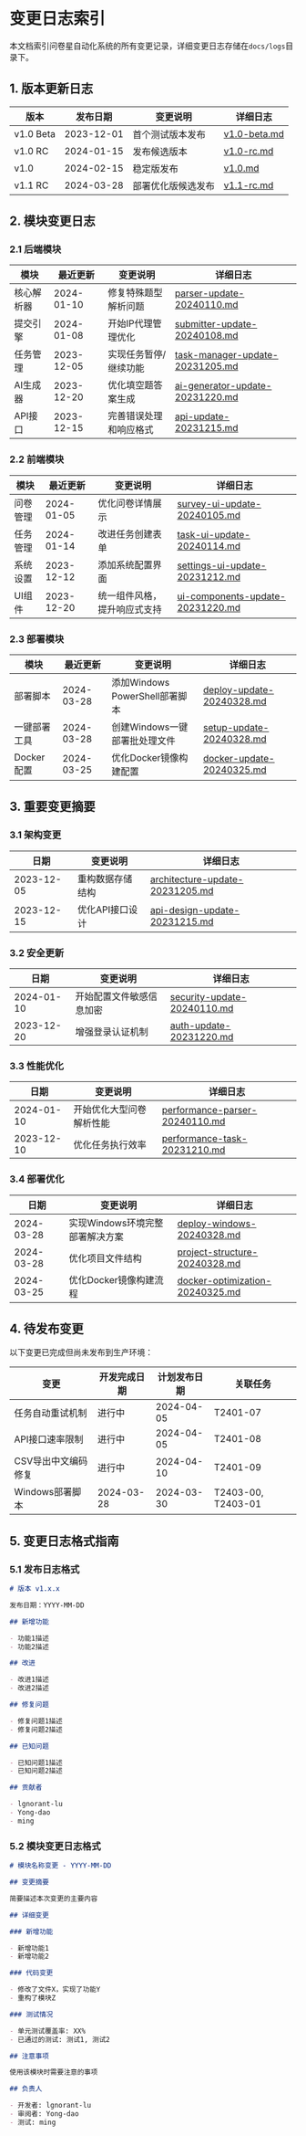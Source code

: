 # 变更日志索引

本文档索引问卷星自动化系统的所有变更记录，详细变更日志存储在`docs/logs`目录下。

## 1. 版本更新日志

| 版本 | 发布日期 | 变更说明 | 详细日志 |
|------|----------|---------|---------|
| v1.0 Beta | 2023-12-01 | 首个测试版本发布 | [v1.0-beta.md](../logs/releases/v1.0-beta.md) |
| v1.0 RC | 2024-01-15 | 发布候选版本 | [v1.0-rc.md](../logs/releases/v1.0-rc.md) |
| v1.0 | 2024-02-15 | 稳定版发布 | [v1.0.md](../logs/releases/v1.0.md) |
| v1.1 RC | 2024-03-28 | 部署优化版候选发布 | [v1.1-rc.md](../logs/releases/v1.1-rc.md) |

## 2. 模块变更日志

### 2.1 后端模块

| 模块 | 最近更新 | 变更说明 | 详细日志 |
|------|----------|---------|---------|
| 核心解析器 | 2024-01-10 | 修复特殊题型解析问题 | [parser-update-20240110.md](../logs/backend/parser-update-20240110.md) |
| 提交引擎 | 2024-01-08 | 开始IP代理管理优化 | [submitter-update-20240108.md](../logs/backend/submitter-update-20240108.md) |
| 任务管理 | 2023-12-05 | 实现任务暂停/继续功能 | [task-manager-update-20231205.md](../logs/backend/task-manager-update-20231205.md) |
| AI生成器 | 2023-12-20 | 优化填空题答案生成 | [ai-generator-update-20231220.md](../logs/backend/ai-generator-update-20231220.md) |
| API接口 | 2023-12-15 | 完善错误处理和响应格式 | [api-update-20231215.md](../logs/backend/api-update-20231215.md) |

### 2.2 前端模块

| 模块 | 最近更新 | 变更说明 | 详细日志 |
|------|----------|---------|---------|
| 问卷管理 | 2024-01-05 | 优化问卷详情展示 | [survey-ui-update-20240105.md](../logs/frontend/survey-ui-update-20240105.md) |
| 任务管理 | 2024-01-14 | 改进任务创建表单 | [task-ui-update-20240114.md](../logs/frontend/task-ui-update-20240114.md) |
| 系统设置 | 2023-12-12 | 添加系统配置界面 | [settings-ui-update-20231212.md](../logs/frontend/settings-ui-update-20231212.md) |
| UI组件 | 2023-12-20 | 统一组件风格，提升响应式支持 | [ui-components-update-20231220.md](../logs/frontend/ui-components-update-20231220.md) |

### 2.3 部署模块

| 模块 | 最近更新 | 变更说明 | 详细日志 |
|------|----------|---------|---------|
| 部署脚本 | 2024-03-28 | 添加Windows PowerShell部署脚本 | [deploy-update-20240328.md](../logs/deployment/deploy-update-20240328.md) |
| 一键部署工具 | 2024-03-28 | 创建Windows一键部署批处理文件 | [setup-update-20240328.md](../logs/deployment/setup-update-20240328.md) |
| Docker配置 | 2024-03-25 | 优化Docker镜像构建配置 | [docker-update-20240325.md](../logs/deployment/docker-update-20240325.md) |

## 3. 重要变更摘要

### 3.1 架构变更

| 日期 | 变更说明 | 详细日志 |
|------|---------|---------|
| 2023-12-05 | 重构数据存储结构 | [architecture-update-20231205.md](../logs/architecture/architecture-update-20231205.md) |
| 2023-12-15 | 优化API接口设计 | [api-design-update-20231215.md](../logs/architecture/api-design-update-20231215.md) |

### 3.2 安全更新

| 日期 | 变更说明 | 详细日志 |
|------|---------|---------|
| 2024-01-10 | 开始配置文件敏感信息加密 | [security-update-20240110.md](../logs/security/security-update-20240110.md) |
| 2023-12-20 | 增强登录认证机制 | [auth-update-20231220.md](../logs/security/auth-update-20231220.md) |

### 3.3 性能优化

| 日期 | 变更说明 | 详细日志 |
|------|---------|---------|
| 2024-01-10 | 开始优化大型问卷解析性能 | [performance-parser-20240110.md](../logs/performance/performance-parser-20240110.md) |
| 2023-12-10 | 优化任务执行效率 | [performance-task-20231210.md](../logs/performance/performance-task-20231210.md) |

### 3.4 部署优化

| 日期 | 变更说明 | 详细日志 |
|------|---------|---------|
| 2024-03-28 | 实现Windows环境完整部署解决方案 | [deploy-windows-20240328.md](../logs/deployment/deploy-windows-20240328.md) |
| 2024-03-28 | 优化项目文件结构 | [project-structure-20240328.md](../logs/deployment/project-structure-20240328.md) |
| 2024-03-25 | 优化Docker镜像构建流程 | [docker-optimization-20240325.md](../logs/deployment/docker-optimization-20240325.md) |

## 4. 待发布变更

以下变更已完成但尚未发布到生产环境：

| 变更 | 开发完成日期 | 计划发布日期 | 关联任务 |
|------|------------|------------|---------|
| 任务自动重试机制 | 进行中 | 2024-04-05 | T2401-07 |
| API接口速率限制 | 进行中 | 2024-04-05 | T2401-08 |
| CSV导出中文编码修复 | 进行中 | 2024-04-10 | T2401-09 |
| Windows部署脚本 | 2024-03-28 | 2024-03-30 | T2403-00, T2403-01 |

## 5. 变更日志格式指南

### 5.1 发布日志格式

```markdown
# 版本 v1.x.x

发布日期：YYYY-MM-DD

## 新增功能

- 功能1描述
- 功能2描述

## 改进

- 改进1描述
- 改进2描述

## 修复问题

- 修复问题1描述
- 修复问题2描述

## 已知问题

- 已知问题1描述
- 已知问题2描述

## 贡献者

- lgnorant-lu
- Yong-dao
- ming
```

### 5.2 模块变更日志格式

```markdown
# 模块名称变更 - YYYY-MM-DD

## 变更摘要

简要描述本次变更的主要内容

## 详细变更

### 新增功能

- 新增功能1
- 新增功能2

### 代码变更

- 修改了文件X，实现了功能Y
- 重构了模块Z

### 测试情况

- 单元测试覆盖率: XX%
- 已通过的测试: 测试1, 测试2

## 注意事项

使用该模块时需要注意的事项

## 负责人

- 开发者: lgnorant-lu
- 审阅者: Yong-dao
- 测试: ming
``` 